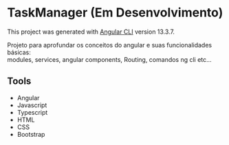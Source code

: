 # TaskManager (Em Desenvolvimento)


This project was generated with [Angular CLI](https://github.com/angular/angular-cli) version 13.3.7.

Projeto para  aprofundar os conceitos do angular e suas funcionalidades básicas:<br> modules, services, angular components, Routing, comandos ng cli etc...

## Tools
- Angular
- Javascript
- Typescript
- HTML
- CSS
- Bootstrap
